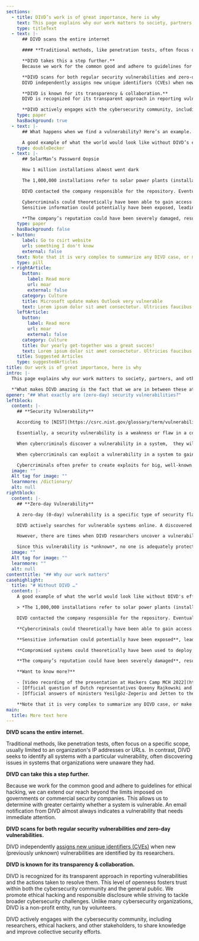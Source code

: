 ```yaml
---
sections:
  - title: DIVD’s work is of great importance, here is why
    text: This page explains why our work matters to society, partners, and other organizations.
    type: titleText
  - text: |-
      ## DIVD scans the entire internet

      #### **Traditional methods, like penetration tests, often focus on a specific scope, usually limited to an organization’s IP addresses or URLs.  In contrast, DIVD seeks to identify all systems with a particular vulnerability, often discovering issues in systems that organizations were unaware they had.**

      **DIVD takes this a step further.**
      Because we work for the common good and adhere to guidelines for ethical hacking, we extend our reach beyond the limits imposed on governments or commercial security companies. This allows us to determine with greater certainty whether a system is vulnerable. An email notification from DIVD always indicates a vulnerability that needs immediate attention.

      **DIVD scans for both regular security vulnerabilities and zero-day vulnerabilities.**
      DIVD independently assigns new unique identifiers (CVEs) when new (previously unknown) vulnerabilities are identified by its researchers.

      **DIVD is known for its transparency & collaboration.**
      DIVD is recognized for its transparent approach in reporting vulnerabilities and the actions taken to resolve them. This level of openness fosters trust within both the cybersecurity community and the general public. We promote ethical hacking and responsible disclosure while striving to tackle broader cybersecurity challenges. Unlike many cybersecurity organizations, DIVD is a non-profit entity, run by volunteers.

      **DIVD actively engages with the cybersecurity community, including researchers, ethical hackers, and other stakeholders, to share knowledge and improve collective security efforts.**
    type: paper
    hasBackground: true
  - text: |-
      ## What happens when we find a vulnerability? Here’s an example.

      A good example of what the world would look like without DIVD’s efforts is the SolarMan case. In 2022, a DIVD researcher found a GitHub repository containing the username and password for SolarMan’s Super Admin account. These credentials were visible to anyone who would visit the GitHub page, meaning that anyone in the world with internet access could have gained unauthorized access to nearly 1,000,000 installations.
    type: doubleDecker
  - text: |-
      ## SolarMan’s Password Oopsie

      How 1 million installations almost went dark

      The 1,000,000 installations refer to solar power plants (installations) managed through the SolarMan platform. These installations have a total power output of over 10GwP (gigawatts peak). Most of these systems are located in China and Australia, with a significant number of over 40,000 in The Netherlands.

      DIVD contacted the company responsible for the repository. Eventually, the exposed password was reset and the repository was deleted. But what if the vulnerability hadn’t been discovered and the credentials remained publicly available?

      Cybercriminals could theoretically have been able to gain access to the SolarMan Super Admin account, potentially controlling nearly 1,000,000 installations. They could theoretically have had the ability to alter system settings, disrupt services, or disable installations, causing widespread operational issues.
      Sensitive information could potentially have been exposed, leading to data breaches. Compromised systems could theoretically have been used to deploy malware, resulting in further security incidents and potential damage to connected networks.

      **The company’s reputation could have been severely damaged, resulting in a loss of trust from customers and partners.**
    type: paper
    hasBackground: false
  - button:
      label: Go to csirt website
      url: something I don't know
      external: false
    text: Note that it is very complex to summarize any DIVD case, or make accurate and precise assumptions about which risks were specifically mitigated. If you have any questions, please read about our case on the CSIRT
    type: pill
  - rightArticle:
      button:
        label: Read more
        url: moar
        external: false
      category: Culture
      title: Microsoft update makes Outlook very vulnerable
      text: Lorem ipsum dolor sit amet consectetur. Ultricies faucibus sit sit ante vestibulum dictum venenatis commodo.
    leftArticle:
      button:
        label: Read more
        url: moar
        external: false
      category: Culture
      title: Our yearly get-together was a great succes!
      text: Lorem ipsum dolor sit amet consectetur. Ultricies faucibus sit sit ante vestibulum dictum venenatis commodo.
    title: Suggested Articles
    type: suggestedArticles
title: Our work is of great importance, here is why
intro: |-
  This page explains why our work matters to society, partners, and other organisations. 

  *"What makes DIVD amazing is the fact that we are in between these attackers and defenders. We attempt to take away attackers' weapons as quickly as possible by making people aware of these weapons. That has a lot of impact!" -  Max van der Horst (Researcher CSIRT)*
opener: "## What exactly are (zero-day) security vulnerabilities?"
leftblock:
  content: |-
    ## **Security Vulnerability**

    According to [NIST](https://csrc.nist.gov/glossary/term/vulnerability#:~:text=Definitions%3A,triggered%20by%20a%20threat%20source.) (National Institute of Standards and Technology), a vulnerability is a “w*eakness in an information system, system security procedures, internal controls, or implementation that could be exploited or triggered by a threat source.*”

    Essentially, a security vulnerability is a weakness or flaw in a computer system, network, or software that can be exploited by cybercriminals to gain unauthorized access to systems and/or cause damage. Common examples of vulnerabilities are misconfigurations, unpatched software or firmware, the use of weak or default passwords, and the use of old protocols and standards.

    When cybercriminals discover a vulnerability in a system,  they will try to create a way to exploit it, to achieve actions on objectives. An *[exploit](https://www.divd.nl/dictionary/)* is a malicious piece of code or script that can be used to take advantage of a system's vulnerability.

    When cybercriminals can exploit a vulnerability in a system to gain access to critical systems, they can potentially view, modify, delete, and/or extract sensitive data. As soon as an intruder gets in, secrets are no longer secret. If an organisation doesn't find and mitigate vulnerabilities in time, the consequences can be severe, ranging from financial losses to irreparable damage to the organisation's reputation.

    Cybercriminals often prefer to create exploits for big, well-known issues because they can use those exploits to create powerful, cheap attacks that have worked for many years and on many systems.
  image: ""
  Alt tag for image: ""
  learnmore: /dictionary/
  alt: null
rightblock:
  content: |-
    ## **Zero-day Vulnerability**

    A zero-day (0-day) vulnerability is a specific type of security flaw. It defines a vulnerability that is *unknown* to the software developers and the security community at the time it is discovered by hackers. Against popular belief, this does not necessarily make a zero-day vulnerability a 'critical'  or 'highly exploitable' vulnerability. It only means that there is no fix released for it yet.

    DIVD actively searches for vulnerable systems online. A discovered vulnerability is directly reported to the vendor. The vendor or partner agrees with DIVD to keep the software vulnerability a secret so that the vulnerability can remain secret. This gives the vendor a little time to create and release a security update (a so-called 'patch' or 'hotfix') to fix the vulnerability. Thus, the vendor is aware of the issue and provides a fix.

    However, there are times when DIVD researchers uncover a vulnerability that has *never* been discovered before. For example, this could be a flaw in core components of operating systems (such as Windows, macOS, or Linux) or a vulnerability in a widely used network protocol that has previously gone unnoticed.

    Since this vulnerability is *unknown*, no one is adequately protected against it. The vendor needs to disclose information about the vulnerability to its partners, but in doing so, they also unintentionally but unavoidably inform cybercriminals about the occurrence of a weakness in their software. This is when a race against the clock begins. Who works faster, the software vendor crafting and distributing a patch, or the cybercriminals crafting and deploying an exploit?
  image: ""
  Alt tag for image: ""
  learnmore: ""
  alt: null
contenttitle: "## Why our work matters"
casehighlight:
  title: "# Without DIVD …"
  content: |-
    A good example of what the world would look like without DIVD's efforts is[ the SolarMan case](https://csirt.divd.nl/cases/DIVD-2022-00009/). In 2022, a DIVD researcher found a GitHub repository containing the username and password for SolarMan’s Super Admin account. These credentials were visible to anyone who would visit the GitHub page, meaning that anyone in the world with internet access could have gained unauthorized access to nearly 1,000,000 installations!

    > *The 1,000,000 installations refer to solar power plants (installations) managed through the SolarMan platform. These installations have a total power output of over 10GwP (gigawatts peak). Most of these systems are located in China and Australia, with a significant number of over 40,000 in the Netherlands.* *Reference: [csirt.divd.nl](https://csirt.divd.nl/cases/DIVD-2022-00009/).*

    DIVD contacted the company responsible for the repository. Eventually, the exposed password was reset and the repository was deleted. But what if the vulnerability hadn't been discovered and the credentials remained publicly available?*

    **Cybercriminals could theoretically have been able to gain access to the SolarMan Super Admin account**, potentially controlling nearly 1,000,000 installations. They could theoretically have had the ability to alter system settings, disrupt services, or disable installations, causing widespread operational issues.

    **Sensitive information could potentially have been exposed**, leading to data breaches.

    **Compromised systems could theoretically have been used to deploy malware**, resulting in further security incidents and potential damage to connected networks.

    **The company’s reputation could have been severely damaged**, resulting in a loss of trust from customers and partners.

    **Want to know more?**

    - [Video recording of the presentation at Hackers Camp MCH 2022](https://media.ccc.de/v/mch2022-350-iot-international-outage-technology-disclosure-of-divd-2022-00009-)
    - [Official question of Dutch representatives Queeny Rajkowski and Silvio Erkens to ministers Yesilgöz-Zegeriu and Jetten](https://www.tweedekamer.nl/kamerstukken/kamervragen/detail?id=2022D33896&did=2022D33896)
    - [Official answers of ministers Yesilgöz-Zegeriu and Jetten to the question of Dutch representatives Queeny Rajkowski and Silvio Erkens](https://www.tweedekamer.nl/kamerstukken/kamervragen/detail?id=2022Z15333&did=2022D31877)

    **Note that it is very complex to summarize any DIVD case, or make accurate and precise assumptions about which risks were specifically mitigated. If you have any questions, please read about our case on the CSIRT page and [contact DIVD](https://www.divd.nl/contact/).*
main:
  title: More text here
---
```

**DIVD scans the entire internet.** 

Traditional methods, like penetration tests, often focus on a specific scope, usually limited to an organization's IP addresses or URLs.  In contrast, DIVD seeks to identify all systems with a particular vulnerability, often discovering issues in systems that organizations were unaware they had.

**DIVD can take this a step further.** 

Because we work for the common good and adhere to guidelines for ethical hacking, we can extend our reach beyond the limits imposed on governments or commercial security companies. This allows us to determine with greater certainty whether a system is vulnerable. An email notification from DIVD almost always indicates a vulnerability that needs immediate attention.

**DIVD scans for both regular security vulnerabilities *and* zero-day vulnerabilities.** 

DIVD independently [assigns new unique identifiers (CVEs)](https://csirt.divd.nl/cna/) when new (previously unknown) vulnerabilities are identified by its researchers.

**DIVD is known for its transparency & collaboration.**

DIVD is recognized for its transparent approach in reporting vulnerabilities and the actions taken to resolve them. This level of openness fosters trust within both the cybersecurity community and the general public. We promote ethical hacking and responsible disclosure while striving to tackle broader cybersecurity challenges. Unlike many cybersecurity organizations, DIVD is a non-profit entity, run by volunteers.

DIVD actively engages with the cybersecurity community, including researchers, ethical hackers, and other stakeholders, to share knowledge and improve collective security efforts.








